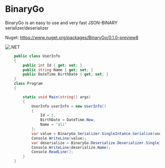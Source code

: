 # BinaryGo
BinaryGo is an easy to use and very fast JSON-BINARY serializer/deserializer

Nuget:
https://www.nuget.org/packages/BinaryGo/0.1.0-preview8

![.NET](https://img.shields.io/appveyor/tests/Ali-YousefiTelori/BinaryGo?label=Tests&style=for-the-badge)

```csharp
    public class UserInfo
    {
        public int Id { get; set; }
        public string Name { get; set; }
        public DateTime BirthDate { get; set; }
    }
    class Program
    {

        static void Main(string[] args)
        {
            UserInfo userInfo = new UserInfo()
            {
                Id = 1,
                BirthDate = DateTime.Now,
                Name = "ali"
            };
            var value = BinaryGo.Serializer.SingleIntance.Serialize(userInfo);
            Console.WriteLine(value);
            var deserialize = BinaryGo.Deserialize.Deserializer.SingleIntance.Deserialize<UserInfo>(value);
            Console.WriteLine(deserialize.Name);
            Console.ReadLine();
        }
    }
```
